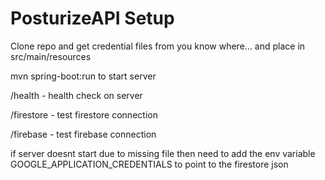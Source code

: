 # PosturizeAPI Setup
Clone repo and get credential files from you know where... and place in src/main/resources

mvn spring-boot:run to start server

/health - health check on server

/firestore - test firestore connection

/firebase - test firebase connection

if server doesnt start due to missing file then need to add the env variable GOOGLE_APPLICATION_CREDENTIALS to point to the firestore json
